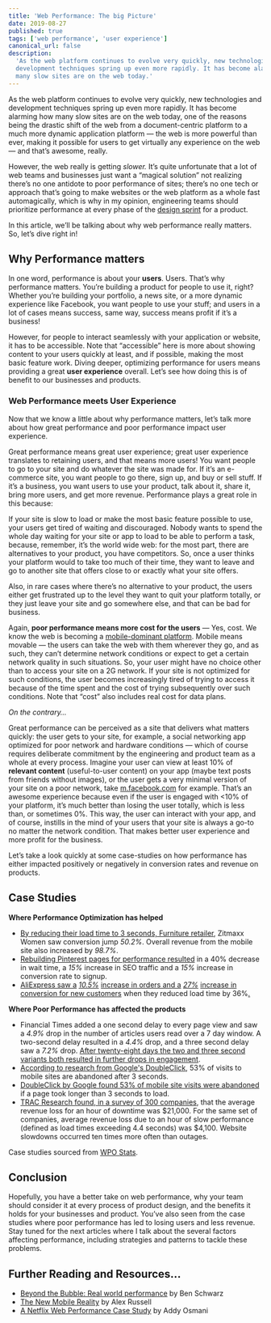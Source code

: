 ```yaml
---
title: 'Web Performance: The big Picture'
date: 2019-08-27
published: true
tags: ['web performance', 'user experience']
canonical_url: false
description:
  'As the web platform continues to evolve very quickly, new technologies and
  development techniques spring up even more rapidly. It has become alarming how
  many slow sites are on the web today.'
---
```


As the web platform continues to evolve very quickly, new technologies and
development techniques spring up even more rapidly. It has become alarming how
many slow sites are on the web today, one of the reasons being the drastic shift
of the web from a document-centric platform to a much more dynamic application
platform — the web is more powerful than ever, making it possible for users to
get virtually any experience on the web — and that’s awesome, really.

However, the web really is getting _slower._ It’s quite unfortunate that a lot
of web teams and businesses just want a “magical solution” not realizing there’s
no one antidote to poor performance of sites; there’s no one tech or approach
that’s going to make websites or the web platform as a whole fast automagically,
which is why in my opinion, engineering teams should prioritize performance at
every phase of the [design sprint](https://en.wikipedia.org/wiki/Design_sprint)
for a product.

In this article, we’ll be talking about why web performance really matters. So,
let’s dive right in!

## Why Performance matters

In one word, performance is about your **users**. Users. That’s why performance
matters. You’re building a product for people to use it, right? Whether you’re
building your portfolio, a news site, or a more dynamic experience like
Facebook, you want people to use your stuff; and users in a lot of cases means
success, same way, success means profit if it’s a business!

However, for people to interact seamlessly with your application or website, it
has to be accessible. Note that “accessible” here is more about showing content
to your users quickly at least, and if possible, making the most basic feature
work. Diving deeper, optimizing performance for users means providing a great
**user experience** overall. Let’s see how doing this is of benefit to our
businesses and products.

### Web Performance meets User Experience

Now that we know a little about why performance matters, let’s talk more about
how great performance and poor performance impact user experience.

Great performance means great user experience; great user experience translates
to retaining users, and that means more users! You want people to go to your
site and do whatever the site was made for. If it’s an e-commerce site, you want
people to go there, sign up, and buy or sell stuff. If it’s a business, you want
users to use your product, talk about it, share it, bring more users, and get
more revenue. Performance plays a great role in this because:

If your site is slow to load or make the most basic feature possible to use,
your users get tired of waiting and discouraged. Nobody wants to spend the whole
day waiting for your site or app to load to be able to perform a task, because,
remember, it’s the world wide web: for the most part, there are alternatives to
your product, you have competitors. So, once a user thinks your platform would
to take too much of their time, they want to leave and go to another site that
offers close to or exactly what your site offers.

Also, in rare cases where there’s no alternative to your product, the users
either get frustrated up to the level they want to quit your platform totally,
or they just leave your site and go somewhere else, and that can be bad for
business.

Again, **poor performance means more cost for the users** — Yes, cost. We know
the web is becoming a
[mobile-dominant platform](http://gs.statcounter.com/platform-market-share/desktop-mobile-tablet).
Mobile means movable — the users can take the web with them wherever they go,
and as such, they can’t determine network conditions or expect to get a certain
network quality in such situations. So, your user might have no choice other
than to access your site on a 2G network. If your site is not optimized for such
conditions, the user becomes increasingly tired of trying to access it because
of the time spent and the cost of trying subsequently over such conditions. Note
that “cost” also includes real cost for data plans.

_On the contrary…_

Great performance can be perceived as a site that delivers what matters quickly:
the user gets to your site, for example, a social networking app optimized for
poor network and hardware conditions — which of course requires deliberate
commitment by the engineering and product team as a whole at every process.
Imagine your user can view at least 10% of **relevant content** (useful-to-user
content) on your app (maybe text posts from friends without images), or the user
gets a very minimal version of your site on a poor network, take
[m.facebook.com](http://m.facebook.com) for example. That’s an awesome
experience because even if the user is engaged with <10% of your platform, it’s
much better than losing the user totally, which is less than, or sometimes 0%.
This way, the user can interact with your app, and of course, instills in the
mind of your users that your site is always a go-to no matter the network
condition. That makes better user experience and more profit for the business.

Let’s take a look quickly at some case-studies on how performance has either
impacted positively or negatively in conversion rates and revenue on products.

## Case Studies

**Where Performance Optimization has helped**

- [By reducing their load time to 3 seconds, Furniture retailer](https://www.thinkwithgoogle.com/intl/en-154/insights-inspiration/case-studies/zitmaxx-wonen-building-faster-mobile-site-pagespeed-insights-test-my-site/),
  Zitmaxx Women saw conversion jump _50.2%_. Overall revenue from the mobile
  site also increased by _98.7%_.
- [Rebuilding Pinterest pages for performance resulted](https://medium.com/@Pinterest_Engineering/driving-user-growth-with-performance-improvements-cfc50dafadd7#.wwimdmkpp)
  in a 40% decrease in wait time, a _15%_ increase in SEO traffic and a _15%_
  increase in conversion rate to signup.
- [AliExpress saw a](https://edge.akamai.com/ec/us/highlights/keynote-speakers.jsp#edge2016futureofcommercemodal)
  [_10.5%_](https://edge.akamai.com/ec/us/highlights/keynote-speakers.jsp#edge2016futureofcommercemodal)
  [increase in orders and a](https://edge.akamai.com/ec/us/highlights/keynote-speakers.jsp#edge2016futureofcommercemodal)
  [_27%_](https://edge.akamai.com/ec/us/highlights/keynote-speakers.jsp#edge2016futureofcommercemodal)
  [increase in conversion for new customers](https://edge.akamai.com/ec/us/highlights/keynote-speakers.jsp#edge2016futureofcommercemodal)
  when they reduced load time by
  36%[.](https://edge.akamai.com/ec/us/highlights/keynote-speakers.jsp#edge2016futureofcommercemodal)

**Where Poor Performance has affected the products**

- Financial Times added a one second delay to every page view and saw a _4.9%_
  drop in the number of articles users read over a 7 day window. A two-second
  delay resulted in a _4.4%_ drop, and a three second delay saw a _7.2%_ drop.
  [After twenty-eight days the two and three second variants both resulted in further drops in engagement](http://engineroom.ft.com/2016/04/04/a-faster-ft-com/).
- [According to research from Google's DoubleClick](https://www.doubleclickbygoogle.com/articles/mobile-speed-matters/),
  53% of visits to mobile sites are abandoned after 3 seconds.
- [DoubleClick by Google found 53% of mobile site visits were abandoned](https://www.doubleclickbygoogle.com/articles/mobile-speed-matters/)
  if a page took longer than 3 seconds to load.
- [TRAC Research found, in a survey of 300 companies](http://www.slideshare.net/KenGodskind/alertsitetrac),
  that the average revenue loss for an hour of downtime was
  $21,000. For the same set of companies, average revenue loss due to an hour of slow performance (defined as load times exceeding 4.4 seconds) was $4,100.
  Website slowdowns occurred ten times more often than outages.

Case studies sourced from [WPO Stats](https://wpostats.com).

## Conclusion

Hopefully, you have a better take on web performance, why your team should
consider it at every process of product design, and the benefits it holds for
your businesses and product. You’ve also seen from the case studies where poor
performance has led to losing users and less revenue. Stay tuned for the next
articles where I talk about the several factors affecting performance, including
strategies and patterns to tackle these problems.

## Further Reading and Resources…

- [Beyond the Bubble: Real world performance](https://building.calibreapp.com/beyond-the-bubble-real-world-performance-9c991dcd5342)
  by Ben Schwarz
- [The New Mobile Reality](https://www.youtube.com/watch?v=VpixmppRbZU) by Alex
  Russell
- [A Netflix Web Performance Case Study](https://medium.com/dev-channel/a-netflix-web-performance-case-study-c0bcde26a9d9)
  by Addy Osmani
